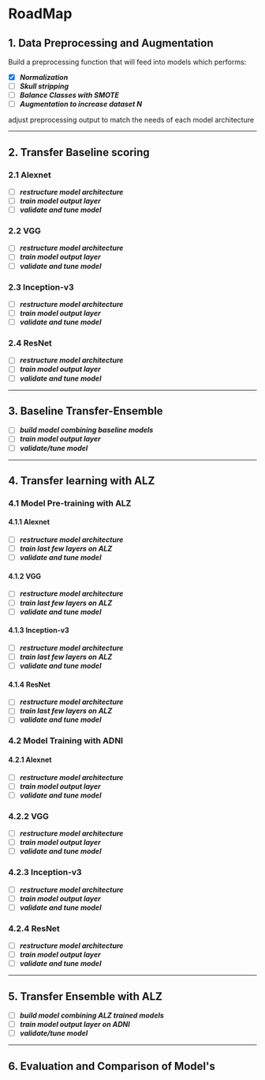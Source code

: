 # RoadMap

## 1. Data Preprocessing and Augmentation

Build a preprocessing function that will feed into models which performs:

- [x] ***Normalization***
- [ ] ***Skull stripping***
- [ ] ***Balance Classes with SMOTE***
- [ ] ***Augmentation to increase dataset N***

adjust preprocessing output to match the needs of each model architecture

***

## 2. Transfer Baseline scoring

### 2.1 Alexnet

- [ ] ***restructure model architecture***
- [ ] ***train model output layer***
- [ ] ***validate and tune model***

### 2.2 VGG

- [ ] ***restructure model architecture***
- [ ] ***train model output layer***
- [ ] ***validate and tune model***

### 2.3 Inception-v3

- [ ] ***restructure model architecture***
- [ ] ***train model output layer***
- [ ] ***validate and tune model***

### 2.4 ResNet

- [ ] ***restructure model architecture***
- [ ] ***train model output layer***
- [ ] ***validate and tune model***

***

## 3. Baseline Transfer-Ensemble

- [ ] ***build model combining baseline models***
- [ ] ***train model output layer***
- [ ] ***validate/tune model***

***

## 4. Transfer learning with ALZ

### 4.1 Model Pre-training with ALZ

#### 4.1.1 Alexnet

- [ ] ***restructure model architecture***
- [ ] ***train last few layers on ALZ***
- [ ] ***validate and tune model***

#### 4.1.2 VGG

- [ ] ***restructure model architecture***
- [ ] ***train last few layers on ALZ***
- [ ] ***validate and tune model***

#### 4.1.3 Inception-v3

- [ ] ***restructure model architecture***
- [ ] ***train last few layers on ALZ***
- [ ] ***validate and tune model***

#### 4.1.4 ResNet

- [ ] ***restructure model architecture***
- [ ] ***train last few layers on ALZ***
- [ ] ***validate and tune model***

### 4.2 Model Training with ADNI

#### 4.2.1 Alexnet

- [ ] ***restructure model architecture***
- [ ] ***train model output layer***
- [ ] ***validate and tune model***

### 4.2.2 VGG

- [ ] ***restructure model architecture***
- [ ] ***train model output layer***
- [ ] ***validate and tune model***

### 4.2.3 Inception-v3

- [ ] ***restructure model architecture***
- [ ] ***train model output layer***
- [ ] ***validate and tune model***

### 4.2.4 ResNet

- [ ] ***restructure model architecture***
- [ ] ***train model output layer***
- [ ] ***validate and tune model***

***

## 5. Transfer Ensemble with ALZ

- [ ] ***build model combining ALZ trained models***
- [ ] ***train model output layer on ADNI***
- [ ] ***validate/tune model***

***

## 6. Evaluation and Comparison of Model's
